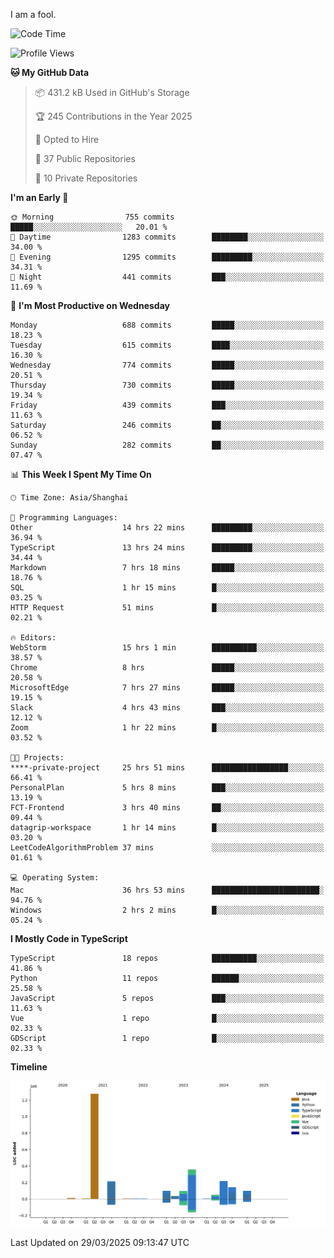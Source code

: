 I am a fool.

<!--START_SECTION:waka-->
![Code Time](http://img.shields.io/badge/Code%20Time-2%2C803%20hrs%2023%20mins-blue)

![Profile Views](http://img.shields.io/badge/Profile%20Views-4-blue)

**🐱 My GitHub Data** 

> 📦 431.2 kB Used in GitHub's Storage 
 > 
> 🏆 245 Contributions in the Year 2025
 > 
> 💼 Opted to Hire
 > 
> 📜 37 Public Repositories 
 > 
> 🔑 10 Private Repositories 
 > 
**I'm an Early 🐤** 

```text
🌞 Morning                755 commits         █████░░░░░░░░░░░░░░░░░░░░   20.01 % 
🌆 Daytime                1283 commits        ████████░░░░░░░░░░░░░░░░░   34.00 % 
🌃 Evening                1295 commits        █████████░░░░░░░░░░░░░░░░   34.31 % 
🌙 Night                  441 commits         ███░░░░░░░░░░░░░░░░░░░░░░   11.69 % 
```
📅 **I'm Most Productive on Wednesday** 

```text
Monday                   688 commits         █████░░░░░░░░░░░░░░░░░░░░   18.23 % 
Tuesday                  615 commits         ████░░░░░░░░░░░░░░░░░░░░░   16.30 % 
Wednesday                774 commits         █████░░░░░░░░░░░░░░░░░░░░   20.51 % 
Thursday                 730 commits         █████░░░░░░░░░░░░░░░░░░░░   19.34 % 
Friday                   439 commits         ███░░░░░░░░░░░░░░░░░░░░░░   11.63 % 
Saturday                 246 commits         ██░░░░░░░░░░░░░░░░░░░░░░░   06.52 % 
Sunday                   282 commits         ██░░░░░░░░░░░░░░░░░░░░░░░   07.47 % 
```


📊 **This Week I Spent My Time On** 

```text
🕑︎ Time Zone: Asia/Shanghai

💬 Programming Languages: 
Other                    14 hrs 22 mins      █████████░░░░░░░░░░░░░░░░   36.94 % 
TypeScript               13 hrs 24 mins      █████████░░░░░░░░░░░░░░░░   34.44 % 
Markdown                 7 hrs 18 mins       █████░░░░░░░░░░░░░░░░░░░░   18.76 % 
SQL                      1 hr 15 mins        █░░░░░░░░░░░░░░░░░░░░░░░░   03.25 % 
HTTP Request             51 mins             █░░░░░░░░░░░░░░░░░░░░░░░░   02.21 % 

🔥 Editors: 
WebStorm                 15 hrs 1 min        ██████████░░░░░░░░░░░░░░░   38.57 % 
Chrome                   8 hrs               █████░░░░░░░░░░░░░░░░░░░░   20.58 % 
MicrosoftEdge            7 hrs 27 mins       █████░░░░░░░░░░░░░░░░░░░░   19.15 % 
Slack                    4 hrs 43 mins       ███░░░░░░░░░░░░░░░░░░░░░░   12.12 % 
Zoom                     1 hr 22 mins        █░░░░░░░░░░░░░░░░░░░░░░░░   03.52 % 

🐱‍💻 Projects: 
****-private-project     25 hrs 51 mins      █████████████████░░░░░░░░   66.41 % 
PersonalPlan             5 hrs 8 mins        ███░░░░░░░░░░░░░░░░░░░░░░   13.19 % 
FCT-Frontend             3 hrs 40 mins       ██░░░░░░░░░░░░░░░░░░░░░░░   09.44 % 
datagrip-workspace       1 hr 14 mins        █░░░░░░░░░░░░░░░░░░░░░░░░   03.20 % 
LeetCodeAlgorithmProblem 37 mins             ░░░░░░░░░░░░░░░░░░░░░░░░░   01.61 % 

💻 Operating System: 
Mac                      36 hrs 53 mins      ████████████████████████░   94.76 % 
Windows                  2 hrs 2 mins        █░░░░░░░░░░░░░░░░░░░░░░░░   05.24 % 
```

**I Mostly Code in TypeScript** 

```text
TypeScript               18 repos            ██████████░░░░░░░░░░░░░░░   41.86 % 
Python                   11 repos            ██████░░░░░░░░░░░░░░░░░░░   25.58 % 
JavaScript               5 repos             ███░░░░░░░░░░░░░░░░░░░░░░   11.63 % 
Vue                      1 repo              █░░░░░░░░░░░░░░░░░░░░░░░░   02.33 % 
GDScript                 1 repo              █░░░░░░░░░░░░░░░░░░░░░░░░   02.33 % 
```



**Timeline**

![Lines of Code chart](https://raw.githubusercontent.com/VeejaLiu/VeejaLiu/master/assets/bar_graph.png)


 Last Updated on 29/03/2025 09:13:47 UTC
<!--END_SECTION:waka-->

